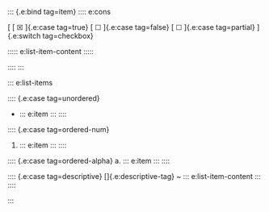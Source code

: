 ::: {.e:bind tag=item}
:::: e:cons

[ [ ☒ ]{.e:case tag=true}
  [ ☐ ]{.e:case tag=false}
  [ ☐ ]{.e:case tag=partial}
]{.e:switch tag=checkbox}

::::: e:list-item-content
:::::

::::
:::

::: e:list-items

:::: {.e:case tag=unordered}
- ::: e:item
  :::
::::

:::: {.e:case tag=ordered-num}
1. ::: e:item
   :::
::::

:::: {.e:case tag=ordered-alpha}
a. ::: e:item
   :::
::::

:::: {.e:case tag=descriptive}
[]{.e:descriptive-tag}
  ~ ::: e:list-item-content
    :::
::::

:::
